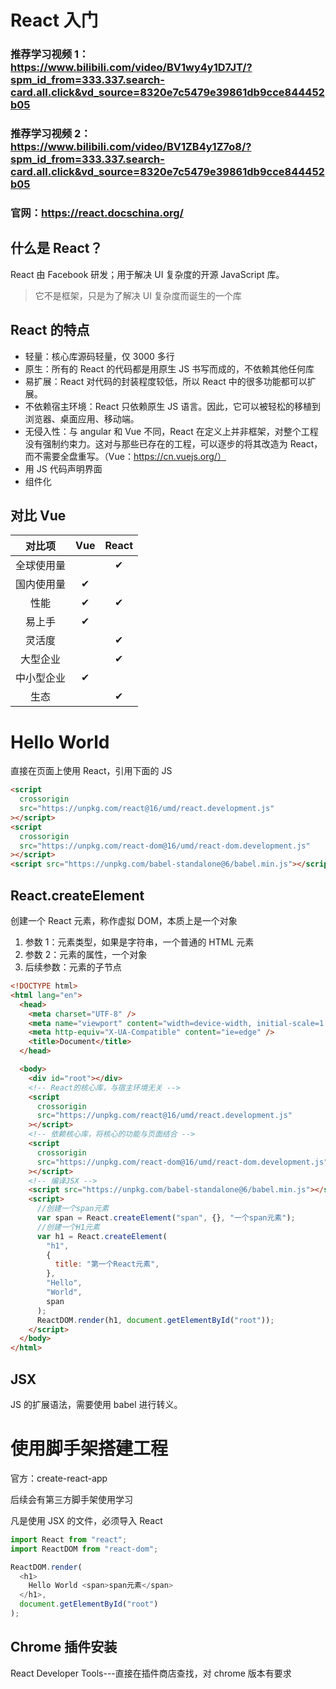 # React 入门

### 推荐学习视频 1：https://www.bilibili.com/video/BV1wy4y1D7JT/?spm_id_from=333.337.search-card.all.click&vd_source=8320e7c5479e39861db9cce844452b05

### 推荐学习视频 2：https://www.bilibili.com/video/BV1ZB4y1Z7o8/?spm_id_from=333.337.search-card.all.click&vd_source=8320e7c5479e39861db9cce844452b05

### 官网：https://react.docschina.org/

## 什么是 React？

React 由 Facebook 研发；用于解决 UI 复杂度的开源 JavaScript 库。

> 它不是框架，只是为了解决 UI 复杂度而诞生的一个库

## React 的特点

- 轻量：核心库源码轻量，仅 3000 多行
- 原生：所有的 React 的代码都是用原生 JS 书写而成的，不依赖其他任何库
- 易扩展：React 对代码的封装程度较低，所以 React 中的很多功能都可以扩展。
- 不依赖宿主环境：React 只依赖原生 JS 语言。因此，它可以被轻松的移植到浏览器、桌面应用、移动端。
- 无侵入性：与 angular 和 Vue 不同，React 在定义上并非框架，对整个工程没有强制约束力。这对与那些已存在的工程，可以逐步的将其改造为 React，而不需要全盘重写。（Vue：https://cn.vuejs.org/）
- 用 JS 代码声明界面
- 组件化

## 对比 Vue

|   对比项   | Vue | React |
| :--------: | :-: | :---: |
| 全球使用量 |     |   ✔   |
| 国内使用量 |  ✔  |       |
|    性能    |  ✔  |   ✔   |
|   易上手   |  ✔  |       |
|   灵活度   |     |   ✔   |
|  大型企业  |     |   ✔   |
| 中小型企业 |  ✔  |       |
|    生态    |     |   ✔   |

# Hello World

直接在页面上使用 React，引用下面的 JS

```html
<script
  crossorigin
  src="https://unpkg.com/react@16/umd/react.development.js"
></script>
<script
  crossorigin
  src="https://unpkg.com/react-dom@16/umd/react-dom.development.js"
></script>
<script src="https://unpkg.com/babel-standalone@6/babel.min.js"></script>
```

## React.createElement

创建一个 React 元素，称作虚拟 DOM，本质上是一个对象

1. 参数 1：元素类型，如果是字符串，一个普通的 HTML 元素
2. 参数 2：元素的属性，一个对象
3. 后续参数：元素的子节点

```html
<!DOCTYPE html>
<html lang="en">
  <head>
    <meta charset="UTF-8" />
    <meta name="viewport" content="width=device-width, initial-scale=1.0" />
    <meta http-equiv="X-UA-Compatible" content="ie=edge" />
    <title>Document</title>
  </head>

  <body>
    <div id="root"></div>
    <!-- React的核心库，与宿主环境无关 -->
    <script
      crossorigin
      src="https://unpkg.com/react@16/umd/react.development.js"
    ></script>
    <!-- 依赖核心库，将核心的功能与页面结合 -->
    <script
      crossorigin
      src="https://unpkg.com/react-dom@16/umd/react-dom.development.js"
    ></script>
    <!-- 编译JSX -->
    <script src="https://unpkg.com/babel-standalone@6/babel.min.js"></script>
    <script>
      //创建一个span元素
      var span = React.createElement("span", {}, "一个span元素");
      //创建一个H1元素
      var h1 = React.createElement(
        "h1",
        {
          title: "第一个React元素",
        },
        "Hello",
        "World",
        span
      );
      ReactDOM.render(h1, document.getElementById("root"));
    </script>
  </body>
</html>
```

## JSX

JS 的扩展语法，需要使用 babel 进行转义。

# 使用脚手架搭建工程

官方：create-react-app

后续会有第三方脚手架使用学习

凡是使用 JSX 的文件，必须导入 React

```js
import React from "react";
import ReactDOM from "react-dom";

ReactDOM.render(
  <h1>
    Hello World <span>span元素</span>
  </h1>,
  document.getElementById("root")
);
```

## Chrome 插件安装

React Developer Tools---直接在插件商店查找，对 chrome 版本有要求
